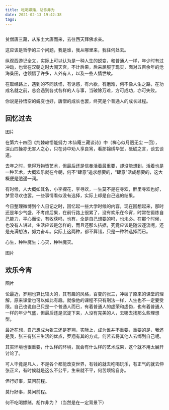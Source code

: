 ```yaml
---
title: 吃喝嫖赌，胡作非为
date: 2021-02-13 19:42:38
tags:
---
```


## 

贫僧唐三藏，从东土大唐而来，去往西天拜佛求亲。

这应该是哲学的三个问题，我是谁，我从哪里来，我往何处去。

纵观西游记全文，实际上可以认为是一种人生的蜕变，和普通人一样，年少时有过冲动，也曾在汉朝之时大闹天宫，不计后果，后来屈服于现实，面对五百余年的沧海桑田，也领悟了许多，人外有人，以及一些人情世故。

在取经路上，遇到的不同妖怪，有诱惑，有六欲，有磨难，何不像人生之路，在功成名就之前，总会遇到各式各样的人与事，当破除万难，方可成功，亦可失败。

你说是孙悟空的蜕变也好，唐僧的成长也罢，终究是个普通人的成长过程。

## 回忆过去

图片

在第六十四回《荆棘岭悟能努力 木仙庵三藏谈诗》中（禅心似月迥无尘 一回），深山四操亦无害人之心，只在诗中劝人享良宵，看那锦绣华堂，砥砺之言，谈玄谈道。

去年之时，觉得万物皆艺术，但最后还是信奉活着最重要，却没能想到，活着也是一种艺术，大概欢乐就在今朝，何不“肆意”追求想要的，“肆意”活成想要的，这大概便是逍遥一词。

有时候，人大概如其名，小李探花，李寻欢，一生莫不是在寻欢，醉里寻欢也好，梦里寻欢也罢。一些事情看似没有选择，实际上却是自己选的结果。

今日整理微博到个人日记之时，回忆起一些大学时候的内容，现在回想起来，那时还是年少气盛，不考虑后果，在前行路上很累了，没有欢乐在今宵，时常在锻炼自己能力，平心而论，有收获吗，也有，全是自己想要的吗，也未必。在那个时候，也没有人讲过，生活应该是怎样的，而且还那么拮据，究竟应该是随波逐流呢，还是充满想法，努力奋斗。实际上这两种，都不算错，只是一种种选择而已。

心生，种种魔生；心灭，种种魔灭。

图片

## 欢乐今宵

图片

论最近，罗翔也算比较火的，其有趣的风格，百变的张三，冲破了原来的课堂的理解，原来课堂也可以如此有趣。就像他的课程不只有刑法一样，人生也不一定要受限。自己也说自己只是一个普通人而已，有着普通人的虚荣和虚伪，也有着普通人一样的年少气盛，但最后还是沉淀下来，人没有完美的人，去哪去找那么些理想型。

最近在想，自己想成为张三还是罗翔，实际上，成为谁并不重要，重要的是，我还是我，张三有张三生活的优点，罗翔有其的方式，何苦去将其他人去绑到自己呢。

其实环境也很重要，什么样的环境，就会有什么样的艺术成果，这个就不用太展开讨论了。

可人毕竟是凡人，不是各个都能改变世界，有钱的就去吃喝玩乐，有正气的就去伸张正义，有时候就是这么不公平，生来就不平，何苦烦恼自身。

但行好事，莫问前程。

莫行好事，莫问前程。

何不吃喝嫖赌，胡作非为？（当然是在一定背景下）